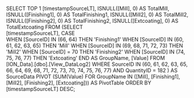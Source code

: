 SELECT TOP 1 
    [timestampSourceLT], 
    ISNULL([Mill], 0) AS TotalMill, 
    ISNULL([Finishing1], 0) AS TotalFinishing1, 
    ISNULL([Mill2], 0) AS TotalMill2, 
    ISNULL([Finishing2], 0) AS TotalFinishing2, 
    ISNULL([Extcoating], 0) AS TotalExtcoating
FROM 
    (SELECT  
        [timestampSourceLT], 
        CASE  
            WHEN [SourceID] IN (66, 64) THEN 'Finishing1'
            WHEN [SourceID] IN (60, 61, 62, 63, 65) THEN 'Mill' 
            WHEN [SourceID] IN (69, 68, 71, 72, 73) THEN 'Mill2' 
            WHEN [SourceID] = 70 THEN 'Finishing2'
            WHEN [SourceID] IN (74, 75, 76, 77) THEN 'Extcoating' 
        END AS GroupName, 
        [Value] 
    FROM [ION_Data].[dbo].[View_DataLog2] 
    WHERE SourceID IN (60, 61, 62, 63, 65, 66, 64, 69, 68, 71, 72, 73, 70, 74, 75, 76, 77) 
        AND QuantityID = 182
    ) AS SourceData 
PIVOT 
    (SUM(Value) FOR GroupName IN ([Mill], [Finishing1], [Mill2], [Finishing2], [Extcoating])) AS PivotTable 
ORDER BY [timestampSourceLT] DESC;